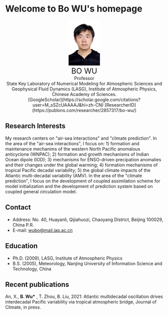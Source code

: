 # Welcome to Bo WU's homepage

<div align=center><img src="images/wubo_photo.jpg" width="20%" height="20%"></div>

<center><font size=5>BO WU</font></center>
<center>Professor</center>
<center>State Key Laboratory of Numerical Modeling for Atmospheric Sciences and Geophysical Fluid Dynamics (LASG), Institute of Atmospheric Physics, Chinese Academy of Sciences.</center>

<center>[GoogleScholar](https://scholar.google.com/citations?user=M_sSZcUAAAAJ&hl=zh-CN)       [ResearcherID](https://publons.com/researcher/2857317/bo-wu/)</center>

## Research Interests 

My research centers on "air-sea interactions" and "climate prediction". In the area of the "air-sea interactions", I focus on: 1) formation and maintenance mechanims of the western North Pacific anomalous anticyclone (WNPAC); 2) formation and growth mechanisms of Indian Ocean dipole (IOD); 3) mechanisms for ENSO-driven precipation anomalies and their changes under the global warming; 4) formation mechanisms of tropical Pacific decadal variability; 5) the global climate impacts of the Atlantic multi-decadal variability (AMV). In the area of the "climate prediction", I focus on the development of coupled assimilation scheme for model initialization and the development of prediction system based on coupled general circulation model. 

## Contact 
* Address: No. 40, Huayanli, Qijiahuozi, Chaoyang District, Beijing 100029, China P.R.
* E-mail: wubo@mail.iap.ac.cn

## Education
* Ph.D. (2009), LASG, Institute of Atmospheric Physics
* B.S. (2005), Meteorology, Nanjing University of Information Science and Technology, China

## Recent publications
An, X., __B. Wu*__ , T. Zhou, B. Liu, 2021: Atlantic multidecadal oscillation drives interdecadal Pacific variability via tropical atmospheric bridge, Journal of Climate, in press.

 
